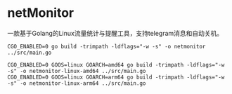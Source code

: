 # netMonitor
一款基于Golang的Linux流量统计与提醒工具，支持telegram消息和自动关机。





```
CGO_ENABLED=0 go build -trimpath -ldflags="-w -s" -o netmonitor ../src/main.go 
```
```
CGO_ENABLED=0 GOOS=linux GOARCH=amd64 go build -trimpath -ldflags="-w -s" -o netmonitor-linux-amd64 ../src/main.go 
CGO_ENABLED=0 GOOS=linux GOARCH=arm64 go build -trimpath -ldflags="-w -s" -o netmonitor-linux-arm64 ../src/main.go 
```
